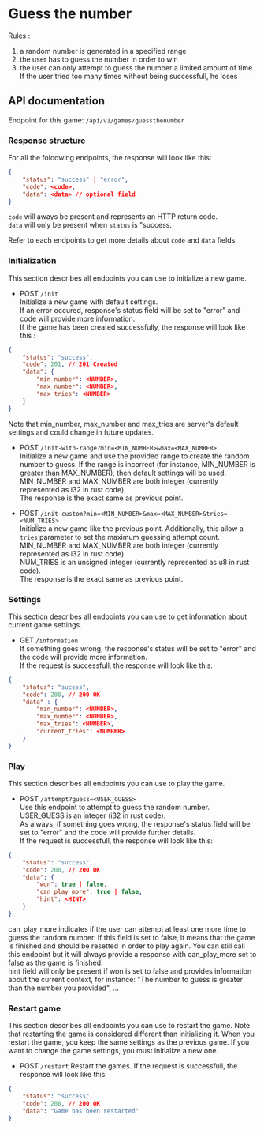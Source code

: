 # Guess the number

Rules :
1. a random number is generated in a specified range
2. the user has to guess the number in order to win
3. the user can only attempt to guess the number a limited amount of time. If the user tried too many times without being successfull, he loses

## API documentation

Endpoint for this game: `/api/v1/games/guessthenumber`

### Response structure

For all the foloowing endpoints, the response will look like this:
```json
{
    "status": "success" | "error",
    "code": <code>,
    "data": <data> // optional field
}
```

`code` will aways be present and represents an HTTP return code.  
`data` will only be present when `status` is "success.  

Refer to each endpoints to get more details about `code` and `data` fields.

### Initialization
This section describes all endpoints you can use to initialize a new game.

- POST `/init`  
Initialize a new game with default settings.  
If an error occured, response's status field will be set to "error" and code will provide more information.  
If the game has been created successfully, the response will look like this :  
```json
{
    "status": "success",
    "code": 201, // 201 Created
    "data": {
        "min_number": <NUMBER>,
        "max_number": <NUMBER>,
        "max_tries": <NUMBER>
    }
}
```
Note that min_number, max_number and max_tries are server's default settings and could change in future updates.

- POST `/init-with-range?min=<MIN_NUMBER>&max=<MAX_NUMBER>`  
Initialize a new game and use the provided range to create the random number to guess. If the range is incorrect (for instance, MIN_NUMBER is greater than MAX_NUMBER), then default settings will be used.  
MIN_NUMBER and MAX_NUMBER are both integer (currently represented as i32 in rust code).  
The response is the exact same as previous point.

- POST `/init-custom?min=<MIN_NUMBER>&max=<MAX_NUMBER>&tries=<NUM_TRIES>`  
Initialize a new game like the previous point. Additionally, this allow a `tries` parameter to set the maximum guessing attempt count.
MIN_NUMBER and MAX_NUMBER are both integer (currently represented as i32 in rust code).  
NUM_TRIES is an unsigned integer (currently represented as u8 in rust code).  
The response is the exact same as previous point.

### Settings
This section describes all endpoints you can use to get information about current game settings.

- GET `/information`  
If something goes wrong, the response's status will be set to "error" and the code will provide more information.  
If the request is successfull, the response will look like this:
```json
{
    "status": "sucess",
    "code": 200, // 200 OK
    "data" : {
        "min_number": <NUMBER>,
        "max_number": <NUMBER>,
        "max_tries": <NUMBER>,
        "current_tries": <NUMBER>
    }
}
```
### Play
This section describes all endpoints you can use to play the game.

- POST `/attempt?guess=<USER_GUESS>`  
Use this endpoint to attempt to guess the random number.  
USER_GUESS is an integer (i32 in rust code).  
As always, if something goes wrong, the response's status field will be set to "error" and the code will provide further details.  
If the request is successfull, the response will look like this:
```json
{
    "status": "success",
    "code": 200, // 200 OK
    "data": {
        "won": true | false,
        "can_play_more": true | false,
        "hint": <HINT>
    }
}
``` 
can_play_more indicates if the user can attempt at least one more time to guess the random number. If this field is set to false, it means that the game is finished and should be resetted in order to play again. You can still call this endpoint but it will always provide a response with can_play_more set to false as the game is finished.  
hint field will only be present if won is set to false and provides information about the current context, for instance: "The number to guess is greater than the number you provided", ...

### Restart game
This section describes all endpoints you can use to restart the game. Note that restarting the game is considered different than initializing it. When you restart the game, you keep the same settings as the previous game. If you want to change the game settings, you must initialize a new one.

- POST `/restart`
Restart the games.
If the request is successfull, the response will look like this:
```json
{
    "status": "success",
    "code": 200, // 200 OK
    "data": "Game has been restarted"
}
```